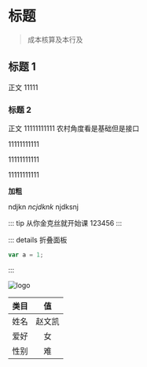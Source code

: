 # 标题

> 成本核算及本行及

## 标题 1

正文 11111

### 标题 2

正文 <span class="cor-tip">11111111111</span> <span class="cor-tip">农村角度看是基础但是接口</span>

<span class="cor-in">11111111111</span>

<span class="cor-da">11111111111</span>

<span class="cor-wa">11111111111</span>

**加粗**

ndjkn _ncjdknk_ njdksnj

::: tip 从你金克丝就开始课
123456
:::

::: details 折叠面板

```javascript
var a = 1;
```

:::

![logo](/assets/logo.png "这是头像")

| 类目 |   值   |
| ---- | :----: |
| 姓名 | 赵文凯 |
| 爱好 |   女   |
| 性别 |   难   |
